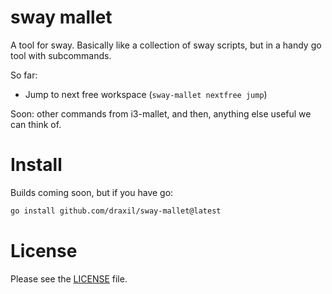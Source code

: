 # sway mallet

A tool for sway. Basically like a collection of sway scripts, but in a handy go tool with subcommands.


So far:

* Jump to next free workspace (`sway-mallet nextfree jump`)

Soon: other commands from i3-mallet, and then, anything else useful we can think of.

# Install

Builds coming soon, but if you have go:

```sh
go install github.com/draxil/sway-mallet@latest
```

# License

Please see the [LICENSE](./LICENCE) file.
